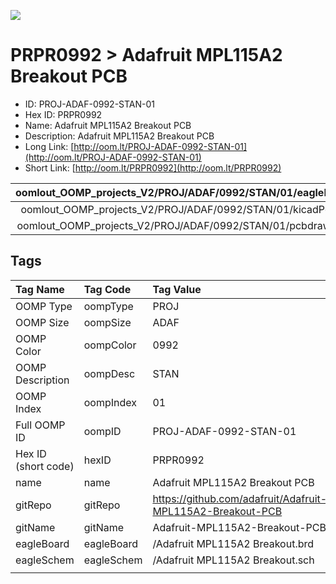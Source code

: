


  
![][im]
# PRPR0992 > Adafruit MPL115A2 Breakout PCB

- ID: PROJ-ADAF-0992-STAN-01
- Hex ID: PRPR0992
- Name: Adafruit MPL115A2 Breakout PCB
- Description: Adafruit MPL115A2 Breakout PCB
- Long Link: [http://oom.lt/PROJ-ADAF-0992-STAN-01](http://oom.lt/PROJ-ADAF-0992-STAN-01)
- Short Link: [http://oom.lt/PRPR0992](http://oom.lt/PRPR0992)
  

|oomlout_OOMP_projects_V2/PROJ/ADAF/0992/STAN/01/eagleImage.png|oomlout_OOMP_projects_V2/PROJ/ADAF/0992/STAN/01/eagleSchemImage.png|oomlout_OOMP_projects_V2/PROJ/ADAF/0992/STAN/01/kicadPcb3dFront.png|oomlout_OOMP_projects_V2/PROJ/ADAF/0992/STAN/01/kicadPcb3dBack.png|
| :---: | :---: | :---: | :---: |
|oomlout_OOMP_projects_V2/PROJ/ADAF/0992/STAN/01/kicadPcb3d.png|oomlout_OOMP_projects_V2/PROJ/ADAF/0992/STAN/01/bomBack.png|oomlout_OOMP_projects_V2/PROJ/ADAF/0992/STAN/01/bomFront.png|oomlout_OOMP_projects_V2/PROJ/ADAF/0992/STAN/01/pcbdraw.svg|
|oomlout_OOMP_projects_V2/PROJ/ADAF/0992/STAN/01/pcbdrawBack.svg||||

## Tags
  

|Tag Name|Tag Code|Tag Value|
| :--- | :--- | :--- |
|OOMP Type|oompType|PROJ|
|OOMP Size|oompSize|ADAF|
|OOMP Color|oompColor|0992|
|OOMP Description|oompDesc|STAN|
|OOMP Index|oompIndex|01|
|Full OOMP ID|oompID|PROJ-ADAF-0992-STAN-01|
|Hex ID (short code)|hexID|PRPR0992|
|name|name|Adafruit MPL115A2 Breakout PCB|
|gitRepo|gitRepo|https://github.com/adafruit/Adafruit-MPL115A2-Breakout-PCB|
|gitName|gitName|Adafruit-MPL115A2-Breakout-PCB|
|eagleBoard|eagleBoard|/Adafruit MPL115A2 Breakout.brd|
|eagleSchem|eagleSchem|/Adafruit MPL115A2 Breakout.sch|
||||



[im]: PROJ/ADAF/0992/STAN/01/kicadPcb3d_450.png
